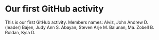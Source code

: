 # Our first GitHub activity
This is our first GitHub
activity.
Members names:
Alviz, John Andrew D. (leader)
Bajen, Judy Ann S.
Abayan, Steven Arje M.
Balunan, Ma. Zobell B.
Roldan, Kyla D.
